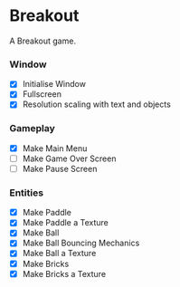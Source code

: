 # Breakout

A Breakout game.

### Window
- [x] Initialise Window
- [x] Fullscreen
- [x] Resolution scaling with text and objects

### Gameplay
- [x] Make Main Menu
- [ ] Make Game Over Screen
- [ ] Make Pause Screen

### Entities
- [x] Make Paddle
- [x] Make Paddle a Texture
- [x] Make Ball
- [x] Make Ball Bouncing Mechanics
- [x] Make Ball a Texture 
- [x] Make Bricks
- [x] Make Bricks a Texture
